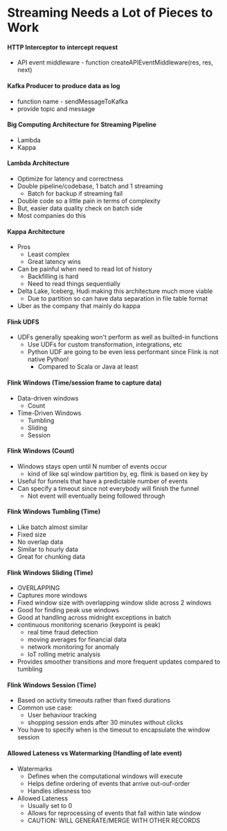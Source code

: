 # Streaming Needs a Lot of Pieces to Work

#### HTTP Interceptor to intercept request
- API event middleware - function createAPIEventMiddleware(res, res, next)

#### Kafka Producer to produce data as log
- function name - sendMessageToKafka
- provide topic and message

#### Big Computing Architecture for Streaming Pipeline
- Lambda
- Kappa

#### Lambda Architecture
- Optimize for latency and correctness
- Double pipeline/codebase, 1 batch and 1 streaming
    - Batch for backup if streaming fail
- Double code so a little pain in terms of complexity
- But, easier data quality check on batch side
- Most companies do this

#### Kappa Architecture
- Pros
    - Least complex
    - Great latency wins
- Can be painful when need to read lot of history
    - Backfilling is hard
    - Need to read things sequentially
- Delta Lake, Iceberg, Hudi making this architecture much more viable
    - Due to partition so can have data separation in file table format
- Uber as the company that mainly do kappa

#### Flink UDFS
- UDFs generally speaking won't perform as well as builted-in functions
    - Use UDFs for custom transformation, integrations, etc
    - Python UDF are going to be even less performant since Flink is not native Python!
        - Compared to Scala or Java at least

#### Flink Windows (Time/session frame to capture data)
- Data-driven windows
    - Count
- Time-Driven Windows
    - Tumbling
    - Sliding
    - Session

#### Flink Windows (Count)
- Windows stays open until N number of events occur
    - kind of like sql window partition by, eg. flink is based on key by
- Useful for funnels that have a predictable number of events
- Can specify a timeout since not everybody will finish the funnel
    - Not event will eventually being followed through

#### Flink Windows Tumbling (Time)
- Like batch almost similar
- Fixed size
- No overlap data
- Similar to hourly data
- Great for chunking data

#### Flink Windows Sliding (Time)
- OVERLAPPING
- Captures more windows
- Fixed window size with overlapping window slide across 2 windows
- Good for finding peak use windows
- Good at handling across midnight exceptions in batch
- continuous monitoring scenario (keypoint is peak)
    - real time fraud detection
    - moving averages for financial data
    - network monitoring for anomaly
    - IoT rolling metric analysis
- Provides smoother transitions and more frequent updates compared to tumbling

#### Flink Windows Session (Time)
- Based on activity timeouts rather than fixed durations
- Common use case:
    - User behaviour tracking
    - shopping session ends after 30 minutes without clicks
- You have to specify when is the timeout to encapsulate the window session

#### Allowed Lateness vs Watermarking (Handling of late event)
- Watermarks
    - Defines when the computational windows will execute
    - Helps define ordering of events that arrive out-ouf-order
    - Handles idlesness too
- Allowed Lateness
    - Usually set to 0
    - Allows for reprocessing of events that fall within late window
    - CAUTION: WILL GENERATE/MERGE WITH OTHER RECORDS
